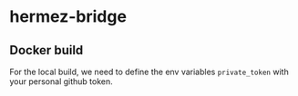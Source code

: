 # hermez-bridge


## Docker build
For the local build, we need to define the env variables `private_token` with your personal github token.
